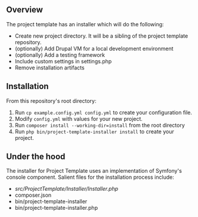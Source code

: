 ## Overview

The project template has an installer which will do the following:

* Create new project directory. It will be a sibling of the project template repository.
* (optionally) Add Drupal VM for a local development environment
* (optionally) Add a testing framework
* Include custom settings in settings.php
* Remove installation artifacts

## Installation

From this repository's root directory:

  1. Run `cp example.config.yml config.yml` to create your configuration file.
  1. Modify `config.yml` with values for your new project.
  1. Run `composer install --working-dir=install` from the root directory
  1. Run `php bin/project-template-installer install` to create your project.

## Under the hood

The installer for Project Template uses an implementation of Symfony's console
component. Salient files for the installation process include:

* _src/ProjectTemplate/Installer/Installer.php_
* composer.json
* bin/project-template-installer
* bin/project-template-installer.php
